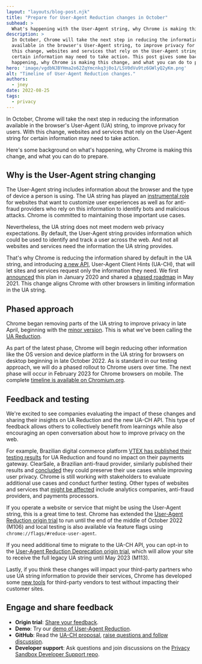 ```yaml
---
layout: "layouts/blog-post.njk"
title: "Prepare for User-Agent Reduction changes in October"
subhead: > 
  What's happening with the User-Agent string, why Chrome is making this change, and what you can do to prepare.
description: >
  In October, Chrome will take the next step in reducing the information
  available in the browser's User-Agent string, to improve privacy for users. With
  this change, websites and services that rely on the User-Agent string for
  certain information may need to take action. This post gives some background on what's
  happening, why Chrome is making this change, and what you can do to prepare.
hero: 'image/vgdbNJBYHma2o62ZqYmcnkq3j0o1/LSV0dVu9tz6GWlyQ2yKm.png'
alt: "Timeline of User-Agent Reduction changes."
authors:
  - jney
date: 2022-08-25
tags:
  - privacy
---
```


In October, Chrome will take the next step in reducing the information
available in the browser's User-Agent (UA) string, to improve privacy for users. With
this change, websites and services that rely on the User-Agent string for
certain information may need to take action.

Here's some background on what's happening, why Chrome is making this change,
and what you can do to prepare.

## Why is the User-Agent string changing

The User-Agent string includes information about the browser and the type
of device a person is using. The UA string has played an [instrumental
role](https://www.rfc-editor.org/rfc/rfc1945#section-10.15) for websites that
want to customize user experiences as well as for anti-fraud providers who rely
on this information to identify bots and malicious attacks. Chrome is committed
to maintaining those important use cases.

Nevertheless, the UA string does not meet modern web privacy expectations. By
default, the User-Agent string provides information which could be used to
identify and track a user across the web. And not all websites and services need
the information the UA string provides.

That's why Chrome is reducing the information shared by default in the UA
string, and introducing [a new API](https://web.dev/user-agent-client-hints/),
User-Agent Client Hints (UA-CH), that will let sites and services request only
the information they need.  We first
[announced](https://groups.google.com/a/chromium.org/g/blink-dev/c/-2JIRNMWJ7s/m/yHe4tQNLCgAJ)
this plan in January 2020 and shared a
[phased roadmap](https://blog.chromium.org/2021/05/update-on-user-agent-string-reduction.html)
in May 2021. This change aligns Chrome with other browsers in limiting
information in the UA string.

## Phased approach

Chrome began removing parts of the UA string to improve privacy in late April, 
beginning with the [minor
version](https://chromestatus.com/feature/6311349754789888). This is what we've
been calling the
[UA Reduction](/docs/privacy-sandbox/user-agent/).

As part of the latest phase, Chrome will begin reducing other information like
the OS version and device platform in the UA string for browsers on desktop
beginning in late October 2022. As is standard in our testing approach, we will
do a phased rollout to Chrome users over time. The next phase will occur in
February 2023 for Chrome browsers on mobile. The complete [timeline is available
on
Chromium.org](https://www.chromium.org/updates/ua-reduction/#proposed-rollout-plan).

## Feedback and testing

We're excited to see companies evaluating the impact of these changes and
sharing their insights on UA Reduction and the new UA-CH API. This type of
feedback allows others to collectively benefit from learnings while also
encouraging an open conversation about how to improve privacy on the web.

For example, Brazilian digital commerce platform [VTEX
has published their testing results](https://github.com/WICG/ua-client-hints/issues/314)
for UA Reduction and found no impact on their payments gateway. ClearSale, a
Brazilian anti-fraud provider, similarly published their results and
[concluded](https://github.com/WICG/ua-client-hints/issues/315) they could
preserve their use cases while improving user privacy. Chrome is still working
with stakeholders to evaluate additional use cases and conduct further testing.
Other types of websites and services that [might be
affected](https://wicg.github.io/ua-client-hints/#use-cases) include analytics
companies, anti-fraud providers, and payments processors.

If you operate a website or service that might be using the User-Agent string,
this is a great time to test. Chrome has extended the
[User-Agent Reduction origin trial](/blog/user-agent-reduction-origin-trial/)
to run until the end of the middle of October 2022 (M106) and local testing is
also available via feature flags using `chrome://flags/#reduce-user-agent`.

If you need additional time to migrate to the UA-CH API, you can opt-in to the
[User-Agent Reduction Deprecation origin trial](blog/user-agent-reduction-deprecation-trial/),
which will allow your site to receive the full legacy UA string until May 2023
(M113).

Lastly, if you think these changes will impact your third-party partners who
use UA string information to provide their services, Chrome has developed some
[new tools](/docs/privacy-sandbox/user-agent/#prepare-and-test)
for third-party vendors to test without impacting their customer sites.

## Engage and share feedback

-   **Origin trial**:
    [Share your feedback](https://github.com/miketaylr/user-agent-reduction/issues).
-   **Demo**: Try our [demo of User-Agent Reduction](https://uar-ot.glitch.me/).
-   **GitHub**: Read the [UA-CH
    proposal](https://github.com/WICG/ua-client-hints),
    [raise questions and follow discussion](https://github.com/WICG/ua-client-hints/issues).
-   **Developer support**: Ask questions and join discussions on the
    [Privacy Sandbox Developer Support repo](https://github.com/GoogleChromeLabs/privacy-sandbox-dev-support).
